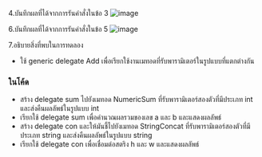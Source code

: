 4.บันทึกผลที่ได้จากการรันคำสั่งในข้อ 3
![image](https://github.com/65030121natthamon/03376836-OOP-2566-Lab-15/assets/144195611/9bee28d8-d028-4ce4-b00c-50732c58a789)

6.บันทึกผลที่ได้จากการรันคำสั่งในข้อ 5
![image](https://github.com/65030121natthamon/03376836-OOP-2566-Lab-15/assets/144195611/ad6bb778-092d-45aa-a689-984f7cc6e72a)

7.อธิบายสิ่งที่พบในการทดลอง
- ใช้ generic delegate Add<T> เพื่อเรียกใช้งานเมทอดที่รับพารามิเตอร์ในรูปแบบที่แตกต่างกัน
### ในโค้ด
- สร้าง delegate sum ไปยังเมทอด NumericSum ที่รับพารามิเตอร์สองตัวที่มีประเภท int และส่งคืนผลลัพธ์ในรูปแบบ int
- เรียกใช้ delegate sum เพื่อคำนวณผลรวมของเลข a และ b และแสดงผลลัพธ์
- สร้าง delegate con และให้มันชี้ไปยังเมทอด StringConcat ที่รับพารามิเตอร์สองตัวที่มีประเภท string และส่งคืนผลลัพธ์ในรูปแบบ string
- เรียกใช้ delegate con เพื่อเชื่อมต่อสตริง h และ w และแสดงผลลัพธ์
